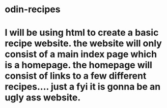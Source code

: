 # odin-recipes
# I will be using html to create a basic recipe website. the website will only consist of a main index page which is a homepage. the homepage will consist of links to a few different recipes.... just a fyi it is gonna be an ugly ass website.